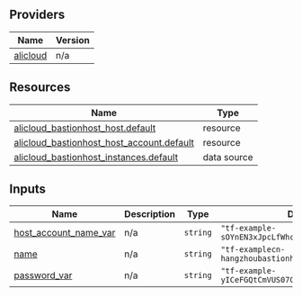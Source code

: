 <!-- BEGIN_TF_DOCS -->
## Providers

| Name | Version |
|------|---------|
| <a name="provider_alicloud"></a> [alicloud](#provider\_alicloud) | n/a |

## Resources

| Name | Type |
|------|------|
| [alicloud_bastionhost_host.default](https://registry.terraform.io/providers/hashicorp/alicloud/latest/docs/resources/bastionhost_host) | resource |
| [alicloud_bastionhost_host_account.default](https://registry.terraform.io/providers/hashicorp/alicloud/latest/docs/resources/bastionhost_host_account) | resource |
| [alicloud_bastionhost_instances.default](https://registry.terraform.io/providers/hashicorp/alicloud/latest/docs/data-sources/bastionhost_instances) | data source |

## Inputs

| Name | Description | Type | Default | Required |
|------|-------------|------|---------|:--------:|
| <a name="input_host_account_name_var"></a> [host\_account\_name\_var](#input\_host\_account\_name\_var) | n/a | `string` | `"tf-example-sOYnEN3xJpcLfWhcSq5j7LaS"` | no |
| <a name="input_name"></a> [name](#input\_name) | n/a | `string` | `"tf-examplecn-hangzhoubastionhosthostaccount44395"` | no |
| <a name="input_password_var"></a> [password\_var](#input\_password\_var) | n/a | `string` | `"tf-example-yICeFGQtCmVUS07CgTLcNMuf"` | no |
<!-- END_TF_DOCS -->    